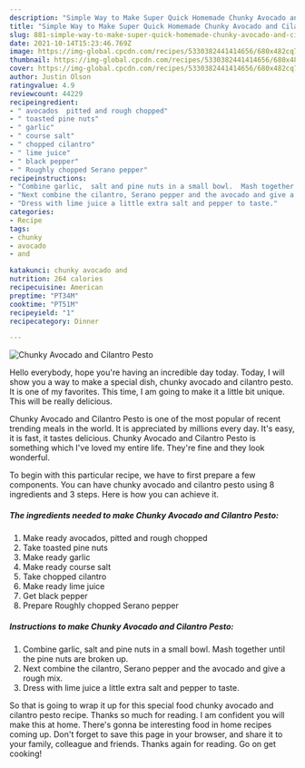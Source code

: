```yaml
---
description: "Simple Way to Make Super Quick Homemade Chunky Avocado and Cilantro Pesto"
title: "Simple Way to Make Super Quick Homemade Chunky Avocado and Cilantro Pesto"
slug: 881-simple-way-to-make-super-quick-homemade-chunky-avocado-and-cilantro-pesto
date: 2021-10-14T15:23:46.769Z
image: https://img-global.cpcdn.com/recipes/5330382441414656/680x482cq70/chunky-avocado-and-cilantro-pesto-recipe-main-photo.jpg
thumbnail: https://img-global.cpcdn.com/recipes/5330382441414656/680x482cq70/chunky-avocado-and-cilantro-pesto-recipe-main-photo.jpg
cover: https://img-global.cpcdn.com/recipes/5330382441414656/680x482cq70/chunky-avocado-and-cilantro-pesto-recipe-main-photo.jpg
author: Justin Olson
ratingvalue: 4.9
reviewcount: 44229
recipeingredient:
- " avocados  pitted and rough chopped"
- " toasted pine nuts"
- " garlic"
- " course salt"
- " chopped cilantro"
- " lime juice"
- " black pepper"
- " Roughly chopped Serano pepper"
recipeinstructions:
- "Combine garlic,  salt and pine nuts in a small bowl.  Mash together until the pine nuts are broken up."
- "Next combine the cilantro, Serano pepper and the avocado and give a rough mix."
- "Dress with lime juice a little extra salt and pepper to taste."
categories:
- Recipe
tags:
- chunky
- avocado
- and

katakunci: chunky avocado and 
nutrition: 264 calories
recipecuisine: American
preptime: "PT34M"
cooktime: "PT51M"
recipeyield: "1"
recipecategory: Dinner

---
```



![Chunky Avocado and Cilantro Pesto](https://img-global.cpcdn.com/recipes/5330382441414656/680x482cq70/chunky-avocado-and-cilantro-pesto-recipe-main-photo.jpg)

Hello everybody, hope you're having an incredible day today. Today, I will show you a way to make a special dish, chunky avocado and cilantro pesto. It is one of my favorites. This time, I am going to make it a little bit unique. This will be really delicious.



Chunky Avocado and Cilantro Pesto is one of the most popular of recent trending meals in the world. It is appreciated by millions every day. It's easy, it is fast, it tastes delicious. Chunky Avocado and Cilantro Pesto is something which I've loved my entire life. They're fine and they look wonderful.


To begin with this particular recipe, we have to first prepare a few components. You can have chunky avocado and cilantro pesto using 8 ingredients and 3 steps. Here is how you can achieve it.

<!--inarticleads1-->

##### The ingredients needed to make Chunky Avocado and Cilantro Pesto:

1. Make ready  avocados,  pitted and rough chopped
1. Take  toasted pine nuts
1. Make ready  garlic
1. Make ready  course salt
1. Take  chopped cilantro
1. Make ready  lime juice
1. Get  black pepper
1. Prepare  Roughly chopped Serano pepper




<!--inarticleads2-->

##### Instructions to make Chunky Avocado and Cilantro Pesto:

1. Combine garlic,  salt and pine nuts in a small bowl.  Mash together until the pine nuts are broken up.
1. Next combine the cilantro, Serano pepper and the avocado and give a rough mix.
1. Dress with lime juice a little extra salt and pepper to taste.




So that is going to wrap it up for this special food chunky avocado and cilantro pesto recipe. Thanks so much for reading. I am confident you will make this at home. There's gonna be interesting food in home recipes coming up. Don't forget to save this page in your browser, and share it to your family, colleague and friends. Thanks again for reading. Go on get cooking!
